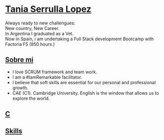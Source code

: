 
# [Tania Serrulla Lopez](https://github.com/Tania-Serrulla)

Always ready to new challengues:  
New country, New Career.  
In Argentina I graduated as a Vet.  
Now in Spain, i am undertaking a Full Stack development Bootcamp with Factoria F5 (850 hours.)

## [Sobre mi](https://github.com/Tania-Serrulla#-sobre-mi)

-   I love SCRUM framework and team work.
-   I am a #IamRemarkable facilitator.
-   I believe that soft skills are essential for our personal and professional growth.
-   CAE (C1). Cambridge University. English is the window that allows us to explore the world.

## [C](https://github.com/Tania-Serrulla#-contact-with-me)

## [Skills](https://github.com/PazManrique#-skills)

<!---
Tania-Serrulla/Tania-Serrulla is a ✨ special ✨ repository because its `README.md` (this file) appears on your GitHub profile.
You can click the Preview link to take a look at your changes.
--->
<!--stackedit_data:
eyJoaXN0b3J5IjpbMTAxMDE1MzgxNywxNDAwMjE1MDQwLDYyOT
k1MzI3Ml19
-->